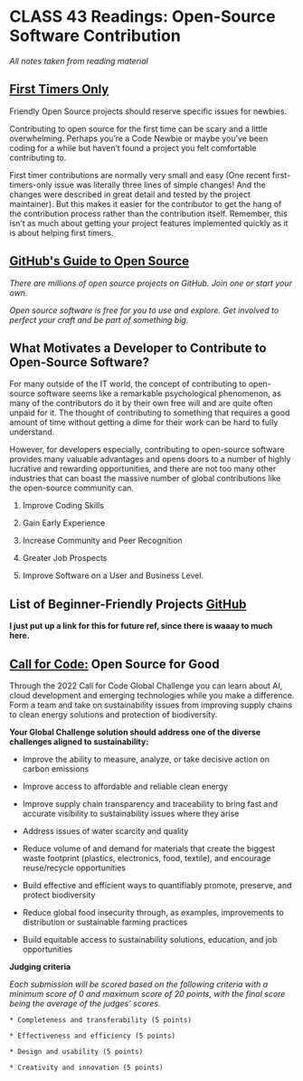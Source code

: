 # CLASS 43 Readings: Open-Source Software Contribution

*All notes taken from reading material*

## [First Timers Only](https://www.firsttimersonly.com/)

Friendly Open Source projects should reserve specific issues for newbies.

Contributing to open source for the first time can be scary and a little overwhelming. Perhaps you’re a Code Newbie or maybe you’ve been coding for a while but haven’t found a project you felt comfortable contributing to.

First timer contributions are normally very small and easy (One recent first-timers-only issue was literally three lines of simple changes! And the changes were described in great detail and tested by the project maintainer). But this makes it easier for the contributor to get the hang of the contribution process rather than the contribution itself. Remember, this isn’t as much about getting your project features implemented quickly as it is about helping first timers.

## [GitHub's Guide to Open Source](https://github.com/open-source)

*There are millions of open source projects on GitHub. Join one or start your own.*

*Open source software is free for you to use and explore. Get involved to perfect your craft and be part of something big.*

## What Motivates a Developer to Contribute to Open-Source Software?

For many outside of the IT world, the concept of contributing to open-source software seems like a remarkable psychological phenomenon, as many of the contributors do it by their own free will and are quite often unpaid for it. The thought of contributing to something that requires a good amount of time without getting a dime for their work can be hard to fully understand.

However, for developers especially, contributing to open-source software provides many valuable advantages and opens doors to a number of highly lucrative and rewarding opportunities, and there are not too many other industries that can boast the massive number of global contributions like the open-source community can.

  1. Improve Coding Skills

  2. Gain Early Experience

  3. Increase Community and Peer Recognition

  4. Greater Job Prospects

  5. Improve Software on a User and Business Level.


## List of Beginner-Friendly Projects [GitHub](https://github.com/search?q=label%3Agood-first-issue+archived%3Afalse)

**I just put up a link for this for future ref, since there is waaay to much here.**

## [Call for Code:](https://callforcode.bemyapp.com/?utm_source=callforcode&utm_medium=website) Open Source for Good

Through the 2022 Call for Code Global Challenge you can learn about AI, cloud development and emerging technologies while you make a difference. Form a team and take on sustainability issues from improving supply chains to clean energy solutions and protection of biodiversity.

**Your Global Challenge solution should address one of the diverse challenges aligned to sustainability:**

  * Improve the ability to measure, analyze, or take decisive action on carbon emissions

  * Improve access to affordable and reliable clean energy

  * Improve supply chain transparency and traceability to bring fast and accurate visibility to sustainability issues where they arise

  * Address issues of water scarcity and quality

  * Reduce volume of and demand for materials that create the biggest waste footprint (plastics, electronics, food, textile), and encourage reuse/recycle opportunities

  * Build effective and efficient ways to quantifiably promote, preserve, and protect biodiversity

  * Reduce global food insecurity through, as examples, improvements to distribution or sustainable farming practices

  * Build equitable access to sustainability solutions, education, and job opportunities

**Judging criteria**

  *Each submission will be scored based on the following criteria with a minimum score of 0 and maximum score of 20 points, with the final score being the average of the judges’ scores.*

    * Completeness and transferability (5 points)

    * Effectiveness and efficiency (5 points)

    * Design and usability (5 points)

    * Creativity and innovation (5 points)

